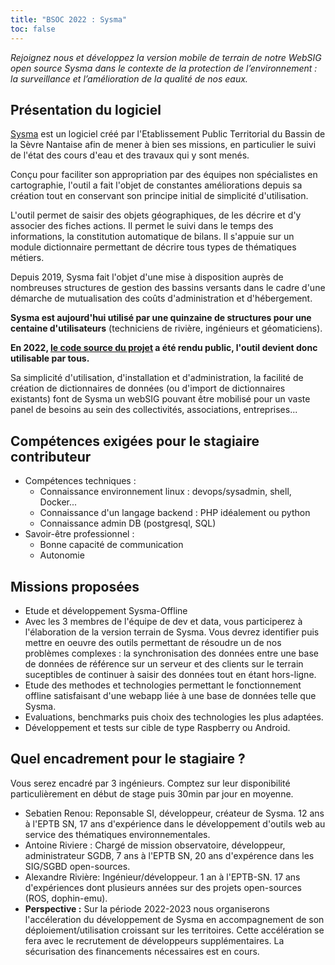```yaml
---
title: "BSOC 2022 : Sysma"
toc: false
---
```


*Rejoignez nous et développez la version mobile de terrain de notre WebSIG open source Sysma dans le contexte de la protection de l’environnement : la surveillance et l’amélioration de la qualité de nos eaux.*

## Présentation du logiciel

[Sysma](https://sysma.io) est un logiciel créé par l'Etablissement Public Territorial du Bassin de la Sèvre Nantaise afin de mener à bien ses missions, en particulier le suivi de l'état des cours d'eau et des travaux qui y sont menés.

Conçu pour faciliter son appropriation par des équipes non spécialistes en cartographie, l'outil a fait l'objet de constantes améliorations depuis sa création tout en conservant son principe initial de simplicité d'utilisation.

L'outil permet de saisir des objets géographiques, de les décrire et d'y associer des fiches actions. Il permet le suivi dans le temps des informations, la constitution automatique de bilans. Il s'appuie sur un module dictionnaire permettant de décrire tous types de thématiques métiers.

Depuis 2019, Sysma fait l'objet d'une mise à disposition auprès de nombreuses structures de gestion des bassins versants dans le cadre d'une démarche de mutualisation des coûts d'administration et d'hébergement. 

**Sysma est aujourd'hui utilisé par une quinzaine de structures pour une centaine d'utilisateurs** (techniciens de rivière, ingénieurs et géomaticiens).

**En 2022, [le code source du projet](https://gitlab.sevre-nantaise.com/eptbsn/sysma-foss) a été rendu public, l'outil devient donc utilisable par tous.**

Sa simplicité d'utilisation, d'installation et d'administration, la facilité de création de dictionnaires de données (ou d'import de dictionnaires existants) font de Sysma un webSIG pouvant être mobilisé pour un vaste panel de besoins au sein des collectivités, associations, entreprises...

## Compétences exigées pour le stagiaire contributeur

- Compétences techniques : 
  - Connaissance environnement linux : devops/sysadmin, shell, Docker...
  - Connaissance d'un langage backend : PHP idéalement ou python
  - Connaissance admin DB (postgresql, SQL)
- Savoir-être professionnel : 
  - Bonne capacité de communication
  - Autonomie

## Missions proposées

- Etude et développement Sysma-Offline
- Avec les 3 membres de l'équipe de dev et data, vous participerez à l'élaboration de la version terrain de Sysma. Vous devrez identifier puis mettre en oeuvre des outils permettant de résoudre un de nos problèmes complexes : la synchronisation des données entre une base de données de référence sur un serveur et des clients sur le terrain suceptibles de continuer à saisir des données tout en étant hors-ligne.
- Etude des methodes et technologies permettant le fonctionnement offline satisfaisant d'une webapp liée à une base de données telle que Sysma.
- Evaluations, benchmarks puis choix des technologies les plus adaptées.
- Développement et tests sur cible de type Raspberry ou Android. 

## Quel encadrement pour le stagiaire ?

Vous serez encadré par 3 ingénieurs. Comptez sur leur disponibilité particulièrement en début de stage puis 30min par jour en moyenne.
- Sebatien Renou: Reponsable SI, développeur, créateur de Sysma. 12 ans à l'EPTB SN, 17 ans d'expérience dans le développement d'outils web au service des thématiques environnementales.
- Antoine Riviere :  Chargé de mission observatoire, développeur, administrateur SGDB, 7 ans à l'EPTB SN, 20 ans d'expérence dans les SIG/SGBD open-sources. 
- Alexandre Rivière: Ingénieur/développeur. 1 an à l'EPTB-SN. 17 ans d'expériences dont plusieurs années sur des projets open-sources (ROS, dophin-emu).
- **Perspective :** Sur la période 2022-2023 nous organiserons l'accéleration du développement de Sysma en accompagnement de son déploiement/utilisation croissant sur les territoires. Cette accélération se fera avec le recrutement de développeurs supplémentaires. La sécurisation des financements nécessaires est en cours.
